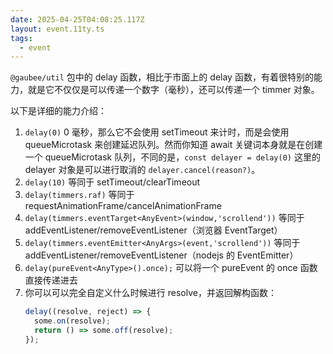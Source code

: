 ```yaml
---
date: 2025-04-25T04:08:25.117Z
layout: event.11ty.ts
tags:
  - event
---
```


`@gaubee/util` 包中的 delay 函数，相比于市面上的 delay 函数，有着很特别的能力，就是它不仅仅是可以传递一个数字（毫秒），还可以传递一个 timmer 对象。

以下是详细的能力介绍：

1. `delay(0)` 0 毫秒，那么它不会使用 setTimeout 来计时，而是会使用 queueMicrotask 来创建延迟队列。然而你知道 await 关键词本身就是在创建一个 queueMicrotask 队列，不同的是，`const delayer = delay(0)` 这里的 delayer 对象是可以进行取消的 `delayer.cancel(reason?)`。
2. `delay(10)` 等同于 setTimeout/clearTimeout
3. `delay(timmers.raf)` 等同于 requestAnimationFrame/cancelAnimationFrame
4. `delay(timmers.eventTarget<AnyEvent>(window,'scrollend'))` 等同于 addEventListener/removeEventListener（浏览器 EventTarget）
5. `delay(timmers.eventEmitter<AnyArgs>(event,'scrollend'))` 等同于 addEventListener/removeEventListener（nodejs 的 EventEmitter）
6. `delay(pureEvent<AnyType>().once);` 可以将一个 pureEvent 的 once 函数直接传递进去
7. 你可以可以完全自定义什么时候进行 resolve，并返回解构函数：
   ```ts
   delay((resolve, reject) => {
     some.on(resolve);
     return () => some.off(resolve);
   });
   ```
